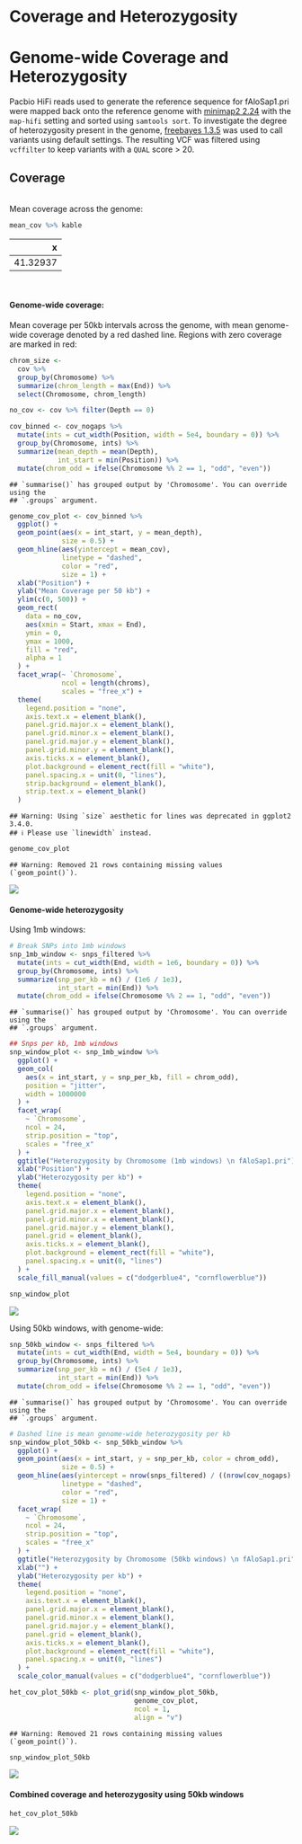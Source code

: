 Coverage and Heterozygosity
================

# Genome-wide Coverage and Heterozygosity

Pacbio HiFi reads used to generate the reference sequence for
fAloSap1.pri were mapped back onto the reference genome with [minimap2
2.24](https://github.com/lh3/minimap2) with the `map-hifi` setting and
sorted using `samtools sort`. To investigate the degree of
heterozygosity present in the genome, [freebayes
1.3.5](https://github.com/freebayes/freebayes) was used to call variants
using default settings. The resulting VCF was filtered using `vcffilter`
to keep variants with a `QUAL` score \> 20.

## Coverage

<br>  
Mean coverage across the genome:

``` r
mean_cov %>% kable
```

|        x |
|---------:|
| 41.32937 |

<br>

#### Genome-wide coverage:

Mean coverage per 50kb intervals across the genome, with mean
genome-wide coverage denoted by a red dashed line. Regions with zero
coverage are marked in red:

``` r
chrom_size <-
  cov %>%
  group_by(Chromosome) %>%
  summarize(chrom_length = max(End)) %>%
  select(Chromosome, chrom_length)

no_cov <- cov %>% filter(Depth == 0)

cov_binned <- cov_nogaps %>%
  mutate(ints = cut_width(Position, width = 5e4, boundary = 0)) %>%
  group_by(Chromosome, ints) %>%
  summarize(mean_depth = mean(Depth),
            int_start = min(Position)) %>%
  mutate(chrom_odd = ifelse(Chromosome %% 2 == 1, "odd", "even"))
```

    ## `summarise()` has grouped output by 'Chromosome'. You can override using the
    ## `.groups` argument.

``` r
genome_cov_plot <- cov_binned %>%
  ggplot() +
  geom_point(aes(x = int_start, y = mean_depth),
             size = 0.5) +
  geom_hline(aes(yintercept = mean_cov),
             linetype = "dashed",
             color = "red",
             size = 1) +
  xlab("Position") +
  ylab("Mean Coverage per 50 kb") +
  ylim(c(0, 500)) +
  geom_rect(
    data = no_cov,
    aes(xmin = Start, xmax = End),
    ymin = 0,
    ymax = 1000,
    fill = "red",
    alpha = 1
  ) +
  facet_wrap(~ `Chromosome`,
             ncol = length(chroms),
             scales = "free_x") +
  theme(
    legend.position = "none",
    axis.text.x = element_blank(),
    panel.grid.major.x = element_blank(),
    panel.grid.minor.x = element_blank(),
    panel.grid.major.y = element_blank(),
    panel.grid.minor.y = element_blank(),
    axis.ticks.x = element_blank(),
    plot.background = element_rect(fill = "white"),
    panel.spacing.x = unit(0, "lines"),
    strip.background = element_blank(),
    strip.text.x = element_blank()
  )
```

    ## Warning: Using `size` aesthetic for lines was deprecated in ggplot2 3.4.0.
    ## ℹ Please use `linewidth` instead.

``` r
genome_cov_plot
```

    ## Warning: Removed 21 rows containing missing values (`geom_point()`).

![](coverage_heterozgosity_files/figure-gfm/unnamed-chunk-3-1.png)<!-- -->
<br>

#### Genome-wide heterozygosity

Using 1mb windows:

``` r
# Break SNPs into 1mb windows
snp_1mb_window <- snps_filtered %>%
  mutate(ints = cut_width(End, width = 1e6, boundary = 0)) %>%
  group_by(Chromosome, ints) %>%
  summarize(snp_per_kb = n() / (1e6 / 1e3),
            int_start = min(End)) %>%
  mutate(chrom_odd = ifelse(Chromosome %% 2 == 1, "odd", "even"))
```

    ## `summarise()` has grouped output by 'Chromosome'. You can override using the
    ## `.groups` argument.

``` r
## Snps per kb, 1mb windows
snp_window_plot <- snp_1mb_window %>%
  ggplot() +
  geom_col(
    aes(x = int_start, y = snp_per_kb, fill = chrom_odd),
    position = "jitter",
    width = 1000000
  ) +
  facet_wrap(
    ~ `Chromosome`,
    ncol = 24,
    strip.position = "top",
    scales = "free_x"
  ) +
  ggtitle("Heterozygosity by Chromosome (1mb windows) \n fAloSap1.pri") +
  xlab("Position") +
  ylab("Heterozygosity per kb") +
  theme(
    legend.position = "none",
    axis.text.x = element_blank(),
    panel.grid.major.x = element_blank(),
    panel.grid.minor.x = element_blank(),
    panel.grid.major.y = element_blank(),
    panel.grid = element_blank(),
    axis.ticks.x = element_blank(),
    plot.background = element_rect(fill = "white"),
    panel.spacing.x = unit(0, "lines")
  ) +
  scale_fill_manual(values = c("dodgerblue4", "cornflowerblue"))

snp_window_plot
```

![](coverage_heterozgosity_files/figure-gfm/unnamed-chunk-4-1.png)<!-- -->

Using 50kb windows, with genome-wide:

``` r
snp_50kb_window <- snps_filtered %>%
  mutate(ints = cut_width(End, width = 5e4, boundary = 0)) %>%
  group_by(Chromosome, ints) %>%
  summarize(snp_per_kb = n() / (5e4 / 1e3),
            int_start = min(End)) %>%
  mutate(chrom_odd = ifelse(Chromosome %% 2 == 1, "odd", "even"))
```

    ## `summarise()` has grouped output by 'Chromosome'. You can override using the
    ## `.groups` argument.

``` r
# Dashed line is mean genome-wide heterozygosity per kb
snp_window_plot_50kb <- snp_50kb_window %>%
  ggplot() +
  geom_point(aes(x = int_start, y = snp_per_kb, color = chrom_odd),
             size = 0.5) +
  geom_hline(aes(yintercept = nrow(snps_filtered) / ((nrow(cov_nogaps) - sum(no_cov$End - no_cov$Start)) / 1000)),
             linetype = "dashed",
             color = "red",
             size = 1) +
  facet_wrap(
    ~ `Chromosome`,
    ncol = 24,
    strip.position = "top",
    scales = "free_x"
  ) +
  ggtitle("Heterozygosity by Chromosome (50kb windows) \n fAloSap1.pri") +
  xlab("") +
  ylab("Heterozygosity per kb") +
  theme(
    legend.position = "none",
    axis.text.x = element_blank(),
    panel.grid.major.x = element_blank(),
    panel.grid.minor.x = element_blank(),
    panel.grid.major.y = element_blank(),
    panel.grid = element_blank(),
    axis.ticks.x = element_blank(),
    plot.background = element_rect(fill = "white"),
    panel.spacing.x = unit(0, "lines")
  ) +
  scale_color_manual(values = c("dodgerblue4", "cornflowerblue"))

het_cov_plot_50kb <- plot_grid(snp_window_plot_50kb,
                               genome_cov_plot,
                               ncol = 1,
                               align = "v")
```

    ## Warning: Removed 21 rows containing missing values (`geom_point()`).

``` r
snp_window_plot_50kb
```

![](coverage_heterozgosity_files/figure-gfm/unnamed-chunk-5-1.png)<!-- -->

#### Combined coverage and heterozygosity using 50kb windows

``` r
het_cov_plot_50kb
```

![](coverage_heterozgosity_files/figure-gfm/unnamed-chunk-6-1.png)<!-- -->

